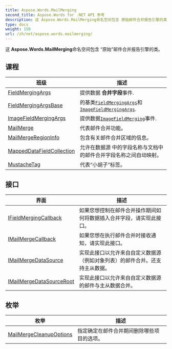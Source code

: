 ```yaml
---
title: Aspose.Words.MailMerging
second_title: Aspose.Words for .NET API 参考
description: 这 Aspose.Words.MailMerging命名空间包含 原始邮件合并报告引擎的类
type: docs
weight: 150
url: /zh/net/aspose.words.mailmerging/
---
```

这 **Aspose.Words.MailMerging**命名空间包含 “原始”邮件合并报告引擎的类。

## 课程

| 班级 | 描述 |
| --- | --- |
| [FieldMergingArgs](./fieldmergingargs/) | 提供数据 **合并字段**事件. |
| [FieldMergingArgsBase](./fieldmergingargsbase/) | 的基类[`FieldMergingArgs`](../aspose.words.mailmerging/fieldmergingargs/)和[`ImageFieldMergingArgs`](../aspose.words.mailmerging/imagefieldmergingargs/). |
| [ImageFieldMergingArgs](./imagefieldmergingargs/) | 提供数据[`ImageFieldMerging`](../aspose.words.mailmerging/ifieldmergingcallback/imagefieldmerging/)事件. |
| [MailMerge](./mailmerge/) | 代表邮件合并功能。 |
| [MailMergeRegionInfo](./mailmergeregioninfo/) | 包含有关邮件合并区域的信息。 |
| [MappedDataFieldCollection](./mappeddatafieldcollection/) | 允许在数据源 中的字段名称与文档中的邮件合并字段名称之间自动映射。 |
| [MustacheTag](./mustachetag/) | 代表“小胡子”标签。 |
## 接口

| 界面 | 描述 |
| --- | --- |
| [IFieldMergingCallback](./ifieldmergingcallback/) | 如果您想控制在邮件合并操作期间如何将数据插入合并字段，请实现此接口。 |
| [IMailMergeCallback](./imailmergecallback/) | 如果您想在执行邮件合并时接收通知，请实现此接口。 |
| [IMailMergeDataSource](./imailmergedatasource/) | 实现此接口以允许来自自定义数据源（例如对象列表）的邮件合并。还支持主从数据。 |
| [IMailMergeDataSourceRoot](./imailmergedatasourceroot/) | 实现此接口以允许来自自定义数据源的邮件与主从数据合并。 |
## 枚举

| 枚举 | 描述 |
| --- | --- |
| [MailMergeCleanupOptions](./mailmergecleanupoptions/) | 指定确定在邮件合并期间删除哪些项目的选项。 |


